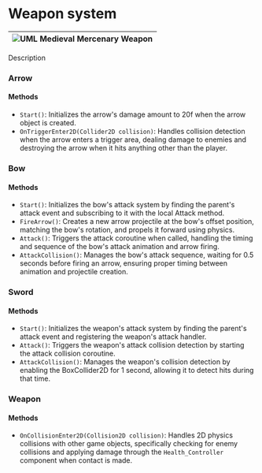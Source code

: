# Weapon system

|![UML Medieval Mercenary Weapon](https://github.com/user-attachments/assets/b9c0bf44-39c7-4473-86cf-2d51c5a6bd4f)|
|-|

Description

### Arrow
#### Methods
- `Start()`: Initializes the arrow's damage amount to 20f when the arrow object is created.
- `OnTriggerEnter2D(Collider2D collision)`: Handles collision detection when the arrow enters a trigger area, dealing damage to enemies and destroying the arrow when it hits anything other than the player.

### Bow
#### Methods
- `Start()`: Initializes the bow's attack system by finding the parent's attack event and subscribing to it with the local Attack method.
- `FireArrow()`: Creates a new arrow projectile at the bow's offset position, matching the bow's rotation, and propels it forward using physics.
- `Attack()`: Triggers the attack coroutine when called, handling the timing and sequence of the bow's attack animation and arrow firing.
- `AttackCollision()`: Manages the bow's attack sequence, waiting for 0.5 seconds before firing an arrow, ensuring proper timing between animation and projectile creation.

### Sword
#### Methods
- `Start()`: Initializes the weapon's attack system by finding the parent's attack event and registering the weapon's attack handler.
- `Attack()`: Triggers the weapon's attack collision detection by starting the attack collision coroutine.
- `AttackCollision()`: Manages the weapon's collision detection by enabling the BoxCollider2D for 1 second, allowing it to detect hits during that time.

### Weapon
#### Methods
- `OnCollisionEnter2D(Collision2D collision)`: Handles 2D physics collisions with other game objects, specifically checking for enemy collisions and applying damage through the `Health_Controller` component when contact is made.
